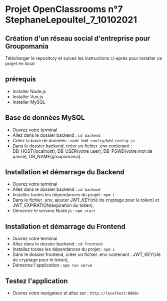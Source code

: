 # Projet OpenClassrooms n°7 StephaneLepoultel_7_10102021 

## Création d'un réseau social d'entreprise pour Groupomania

Télécharger le repository et suivez les instructions ci-après pour installer ce projet en local

## prérequis

* Installer Node.js
* Installer Vue.js
* Installer MySQL

## Base de données MySQL

* Ouvrez votre terminal
* Allez dans le dossier backend : `cd backend`
* Créez la base de données : `node bdd_config/bdd_config.js`
* Dans le dossier backend, créer un fichier .env contenant : DB_HOST(localhost), DB_USER(votre user), DB_PSWD(votre mot de passe), DB_NAME(groupomania).

## Installation et démarrage du Backend

* Ouvrez votre terminal
* Allez dans le dossier backend : `cd backend` 
* Installez toutes les dépendances du projet : `npm i`
* Dans le fichier .env, ajouter JWT_KEY(clé de cryptage pour le token) et JWT_EXPIRATION(expiration du token),
* Démarrez le serveur Node.js : `npm start`

## Installation et démarrage du Frontend

* Ouvrez votre terminal
* Allez dans le dossier backend : `cd frontend`
* Installez toutes les dépendances du projet : `npm i`
* Dans le dossier frontend, créer un fichier .env contenant : JWT_KEY(clé de cryptage pour le token),
* Démarrez l'application : `npm run serve`

## Testez l'application
* Ouvrez votre navigateur et allez sur : `http://localhost:8080/`


